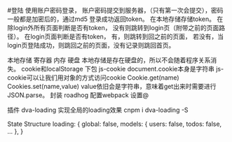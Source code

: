 #登陆
使用账户密码登录，
账户密码提交到服务器，（只有第一次会提交），密码一般都是加密后的，通过md5
登录成功返回token。
在本地存储存储token。
在除login外所有页面判断是否有token，
  没有则跳转到login页（附带之前的页面路径）。
在login页面判断是否有token，
  有，则跳转到回之前的页面，
  若没有，当login页登陆成功，则跳回之前的页面，没有记录则跳回首页。

本地存储
寄存器
内存
硬盘
本地存储是存在硬盘的，所以不会随着程序关系消失。
cookie和localStorage
下包 js-cookie
document.cookie本身是字符串
js-cookie可以让我们用对象的方式访问cookie
Cookie.get(name)
Cookies.set(name,value)
value依旧会是字符串，意味着get出来时需要进行JSON.parse。
封装
roadhog 
配置webpack
设置@

插件 dva-loading
实现全局的loading效果
 cnpm i dva-loading -S
 
  State Structure
  loading: {
    global: false,
    models: {
      users: false,
      todos: false,
      ...
    },
  }
